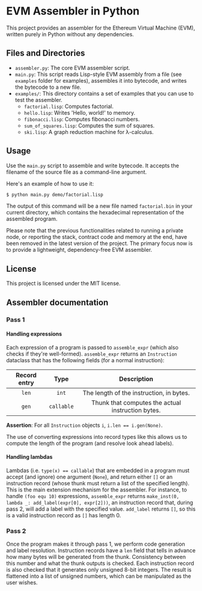 # EVM Assembler in Python

This project provides an assembler for the Ethereum Virtual Machine
(EVM), written purely in Python without any dependencies.

## Files and Directories

- `assembler.py`: The core EVM assembler script.
- `main.py`: This script reads Lisp-style EVM assembly from a file
  (see `examples` folder for examples), assembles it into bytecode, and
  writes the bytecode to a new file.
- `examples/`: This directory contains a set of examples that you can
  use to test the assembler.
  - `factorial.lisp`: Computes factorial.
  - `hello.lisp`: Writes 'Hello, world!' to memory.
  - `fibonacci.lisp`: Computes fibonacci numbers.
  - `sum_of_squares.lisp`: Computes the sum of squares.
  - `ski.lisp`: A graph reduction machine for λ-calculus.

## Usage
Use the `main.py` script to assemble and write bytecode. It accepts
the filename of the source file as a command-line argument.

Here's an example of how to use it:

```sh
$ python main.py demo/factorial.lisp
```

The output of this command will be a new file named `factorial.bin` in
your current directory, which contains the hexadecimal representation
of the assembled program.

Please note that the previous functionalities related to running a
private node, or reporting the stack, contract code and memory at the
end, have been removed in the latest version of the project. The
primary focus now is to provide a lightweight, dependency-free EVM
assembler.

## License
This project is licensed under the MIT license.

## Assembler documentation
### Pass 1
#### Handling expressions
Each expression of a program is passed to `assemble_expr` (which also
checks if they're well-formed).  `assemble_expr` returns an
`Instruction` dataclass that has the following fields (for a normal
instruction):

| Record entry | Type       | Description                                       |
| :-:          | :-:        | :-:                                               |
| `len`        | `int`      | The length of the instruction, in bytes.          |
| `gen`        | `callable` | Thunk that computes the actual instruction bytes. |

**Assertion**: For all `Instruction` objects `i`, `i.len ==
i.gen(None)`.

The use of converting expressions into record types like this allows
us to compute the length of the program (and resolve look ahead
labels).

#### Handling lambdas
Lambdas (i.e. `type(x) == callable`) that are embedded in a program
must accept (and ignore) one argument (`None`), and return either `[]`
or an instruction record (whose thunk must return a list of the
specified length).  This is the main extension mechanism for the
assembler.  For instance, to handle `(foo equ 10)` expressions,
`assemble_expr` returns `make_inst(0, lambda _: add_label(expr[0],
expr[2]))`, an instruction record that, during pass 2, will add a
label with the specified value.  `add_label` returns `[]`, so this is
a valid instruction record as `[]` has length 0.

### Pass 2
Once the program makes it through pass 1, we perform code generation
and label resolution.  Instruction records have a `len` field that
tells in advance how many bytes will be generated from the thunk.
Consistency between this number and what the thunk outputs is checked.
Each instruction record is also checked that it generates only
unsigned 8-bit integers.  The result is flattened into a list of
unsigned numbers, which can be manipulated as the user wishes.

